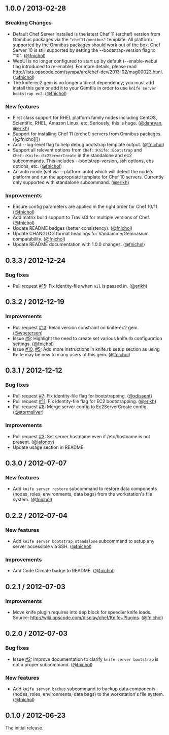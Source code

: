 ## 1.0.0 / 2013-02-28

### Breaking Changes

* Default Chef Server installed is the latest Chef 11 (erchef) version from
  Omnibus packages via the `"chef11/omnibus"` template. All platform supported
  by the Omnibus packages should work out of the box. Chef Server 10 is still
  supported by setting the --bootstrap-version flag to "10". ([@fnichol][])
* WebUI is no longer configured to start up by default (--enable-webui flag
  introduced to re-enable). For more details, please read
  http://lists.opscode.com/sympa/arc/chef-dev/2013-02/msg00023.html.
  ([@fnichol][])
* The knife-ec2 gem is no longer a direct dependency; you must add install this
  gem or add it to your Gemfile in order to use `knife server bootstrap ec2`.
  ([@fnichol][])

### New features

* First class support for RHEL platform family nodes including CentOS,
  Scientific, RHEL, Amazon Linux, etc. Seriously, this is huge. ([@danryan][],
  [@erikh][])
* Support for installing Chef 11 (erchef) servers from Omnibus packages.
  ([@fnicho][])
* Add --log-level flag to help debug bootstrap template output. ([@fnichol][])
* Support all relevant options from `Chef::Knife::Bootstrap` and
  `Chef::Knife::Ec2ServerCreate` in the standalone and ec2 subcommands. This
  includes --bootstrap-version, ssh options, ebs options, etc. ([@fnichol][])
* An auto mode (set via --platform auto) which will detect the node's platform
  and run the appropriate template for Chef 10 servers. Currently only
  supported with standalone subcommand. ([@erikh][])

### Improvements

* Ensure config parameters are applied in the right order for Chef 10/11.
  ([@fnichol][])
* Add matrix build support to TravisCI for multiple versions of Chef.
  ([@fnichol][])
* Update README badges (better consistency). ([@fnichol][])
* Update CHANGLOG format headings for Vandamme/Gemnasium compatability.
  ([@fnichol][])
* Update README documentation with 1.0.0 changes. ([@fnichol][])


## 0.3.3 / 2012-12-24

### Bug fixes

* Pull request [#15](https://github.com/fnichol/knife-server/pull/15): Fix
  identity-file when `nil` is passed in. ([@erikh][])


## 0.3.2 / 2012-12-19

### Improvements

* Pull request [#13](https://github.com/fnichol/knife-server/pull/13): Relax
  version constraint on knife-ec2 gem. ([@wpeterson][])
* Issue [#9](https://github.com/fnichol/knife-server/issues/9): Highlight the
  need to create set various knife.rb configuration settings. ([@fnichol][])
* Issue [#10](https://github.com/fnichol/knife-server/issues/10),
  [#5](https://github.com/fnichol/knife-server/issues/5): Add more
  instructions in knife.rb setup section as using Knife may be new to many
  users of this gem. ([@fnichol][])


## 0.3.1 / 2012-12-12

### Bug fixes

* Pull request [#7](https://github.com/fnichol/knife-server/pull/11): Fix
  identity-file flag for bootstrapping. ([@xdissent][])
* Pull request [#11](https://github.com/fnichol/knife-server/pull/11): Fix
  identity-file flag for EC2 bootstrapping. ([@erikh][])
* Pull request [#8](https://github.com/fnichol/knife-server/pull/8): Merge
  server config to Ec2ServerCreate config. ([@stormsilver][])

### Improvements

* Pull request [#3](https://github.com/fnichol/knife-server/pull/3): Set
  server hostname even if /etc/hostname is not present. ([@iafonov][])
* Update usage section in README.


## 0.3.0 / 2012-07-07

### New features

* Add `knife server restore` subcommand to restore data components (nodes,
  roles, environments, data bags) from the workstation's file system.
  ([@fnichol][])


## 0.2.2 / 2012-07-04

### New features

* Add `knife server bootstrap standalone` subcommand to setup any server
  accessible via SSH. ([@fnichol][])

### Improvements

* Add Code Climate badge to README. ([@fnichol][])


## 0.2.1 / 2012-07-03

### Improvements

* Move knife plugin requires into dep block for speedier knife loads. Source:
  http://wiki.opscode.com/display/chef/Knife+Plugins. ([@fnichol][])


## 0.2.0 / 2012-07-03

### Bug fixes

* Issue [#2](https://github.com/fnichol/knife-server/issues/2): Improve
  documentation to clarify `knife server bootstrap` is not a proper
  subcommand. ([@fnichol][])

### New features

* Add `knife server backup` subcommand to backup data components (nodes,
  roles, environments, data bags) to the workstation's file system.
  ([@fnichol][])


## 0.1.0 / 2012-06-23

The initial release.

[@danryan]: https://github.com/danryan
[@erikh]: https://github.com/erikh
[@fnichol]: https://github.com/fnichol
[@iafonov]: https://github.com/iafonov
[@stormsilver]: https://github.com/stormsilver
[@wpeterson]: https://github.com/wpeterson
[@xdissent]: https://github.com/xdissent
